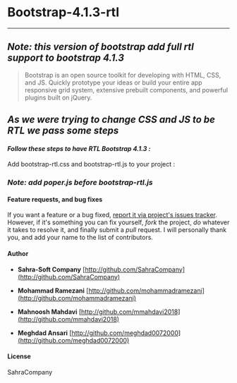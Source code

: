 # Bootstrap-4.1.3-rtl
---
## ***Note: this version of bootstrap add full rtl support to bootstrap 4.1.3***


> Bootstrap is an open source toolkit for developing with HTML, CSS, and JS. Quickly prototype your ideas or build your entire app responsive grid system, extensive prebuilt components, and powerful plugins built on jQuery.
## ***As we were trying to change CSS and JS to be RTL we pass some steps***


#### ***Follow these steps to have RTL Bootstrap 4.1.3 :***



Add bootstrap-rtl.css and bootstrap-rtl.js to your project :

### ***Note: add poper.js before bootstrap-rtl.js***


<!-- Bootstrap 4.x RTL CSS -->

<link rel="stylesheet" href="bootstrap-rtl.css">


<!-- Bootstrap 4.x RTL JS -->

<Script src="bootstrap-rtl.js"></Script>


#### Feature requests, and bug fixes



If you want a feature or a bug fixed, [report it via project's issues tracker](https://github.com/SahraCompany/Bootstrap-4.x-RTL/issues). However, if it's something you can fix yourself, *fork* the project, *do* whatever it takes to resolve it, and finally submit a *pull* request. I will personally thank you, and add your name to the list of contributors.



#### Author


- **Sahra-Soft Company** [http://github.com/SahraCompany](http://github.com/SahraCompany)

  

- **Mohammad Ramezani** [http://github.com/mohammadramezani](http://github.com/mohammadramezani)
 

- **Mahnoosh Mahdavi** [http://github.com/mmahdavi2018](http://github.com/mmahdavi2018)

  
- **Meghdad Ansari** [http://github.com/meghdad0072000](http://github.com/meghdad0072000)



  





#### License
SahraCompany
